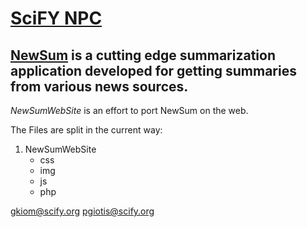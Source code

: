 [SciFY NPC](http://www.scify.org)
========================
[NewSum](http://www.scify.gr/site/en/our-projects/projects-in-progress/newsum-menu-en) is a cutting edge summarization application developed for getting summaries from various news sources. 
------------------------
*NewSumWebSite* is an effort to port NewSum on the web.

The Files are split in the current way: 

1. NewSumWebSite
	- css
	- img
	- js
	- php      

gkiom@scify.org
pgiotis@scify.org
